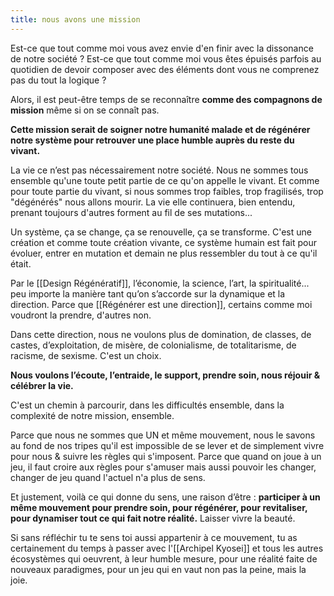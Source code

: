 ```yaml
---
title: nous avons une mission
---
```


Est-ce que tout comme moi vous avez envie d'en finir avec la dissonance de notre société ? Est-ce que tout comme moi vous êtes épuisés parfois au quotidien de devoir composer avec des éléments dont vous ne comprenez pas du tout la logique ? 

Alors, il est peut-être temps de se reconnaître **comme des compagnons de mission** même si on se connaît pas.

**Cette mission serait de soigner notre humanité malade et de régénérer notre système pour retrouver une place humble auprès du reste du vivant.**

La vie ce n’est pas nécessairement notre société. Nous ne sommes tous ensemble qu'une toute petit partie de ce qu'on appelle le vivant. Et comme pour toute partie du vivant, si nous sommes trop faibles, trop fragilisés, trop "dégénérés" nous allons mourir. La vie elle continuera, bien entendu, prenant toujours d'autres forment au fil de ses mutations...

Un système, ça se change, ça se renouvelle, ça se transforme. C'est une création et comme toute création vivante, ce système humain est fait pour évoluer, entrer en mutation et demain ne plus ressembler du tout à ce qu'il était.

Par le [[Design Régénératif]], l’économie, la science, l’art, la spiritualité... peu importe la manière tant qu’on s’accorde sur la dynamique et la direction. Parce que [[Régénérer est une direction]], certains comme moi voudront la prendre, d'autres non.

Dans cette direction, nous ne voulons plus de domination, de classes, de castes, d’exploitation, de misère, de colonialisme, de totalitarisme, de racisme, de sexisme. C'est un choix.

**Nous voulons l’écoute, l’entraide, le support, prendre soin, nous réjouir & célébrer la vie.**

C'est un chemin à parcourir, dans les difficultés ensemble, dans la complexité de notre mission, ensemble.

Parce que nous ne sommes que UN et même mouvement, nous le savons au fond de nos tripes qu'il est impossible de se lever et de simplement vivre pour nous & suivre les règles qui s'imposent. Parce que quand on joue à un jeu, il faut croire aux règles pour s'amuser mais aussi pouvoir les changer, changer de jeu quand l'actuel n'a plus de sens.

Et justement, voilà ce qui donne du sens, une raison d’être : **participer à un même mouvement pour prendre soin, pour régénérer, pour revitaliser, pour dynamiser tout ce qui fait notre réalité.** Laisser vivre la beauté.

Si sans réfléchir tu te sens toi aussi appartenir à ce mouvement, tu as certainement du temps à passer avec l'[[Archipel Kyosei]] et tous les autres écosystèmes qui oeuvrent, à leur humble mesure, pour une réalité faite de nouveaux paradigmes, pour un jeu qui en vaut non pas la peine, mais la joie.